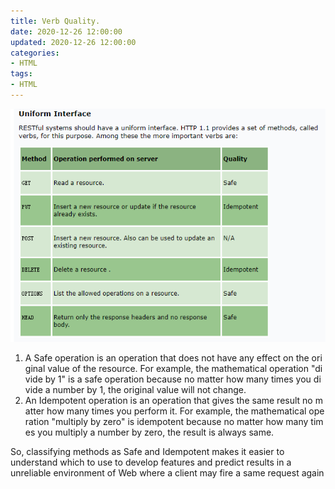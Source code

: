 ```yaml
---
title: Verb Quality.
date: 2020-12-26 12:00:00
updated: 2020-12-26 12:00:00
categories:
- HTML
tags:
- HTML
---
```


![table http verb quality](/images/table_http_verb_quality.png)

1. A Safe operation is an operation that does not have any effect on the original value of the resource. For example, the mathematical operation "divide by 1" is a safe operation because no matter how many times you divide a number by 1, the original value will not change.
2. An Idempotent operation is an operation that gives the same result no matter how many times you perform it. For example, the mathematical operation "multiply by zero" is idempotent because no matter how many times you multiply a number by zero, the result is always same.

So, classifying methods as Safe and Idempotent makes it easier to understand which to use to develop features and predict results in a unreliable environment of Web where a client may fire a same request again
